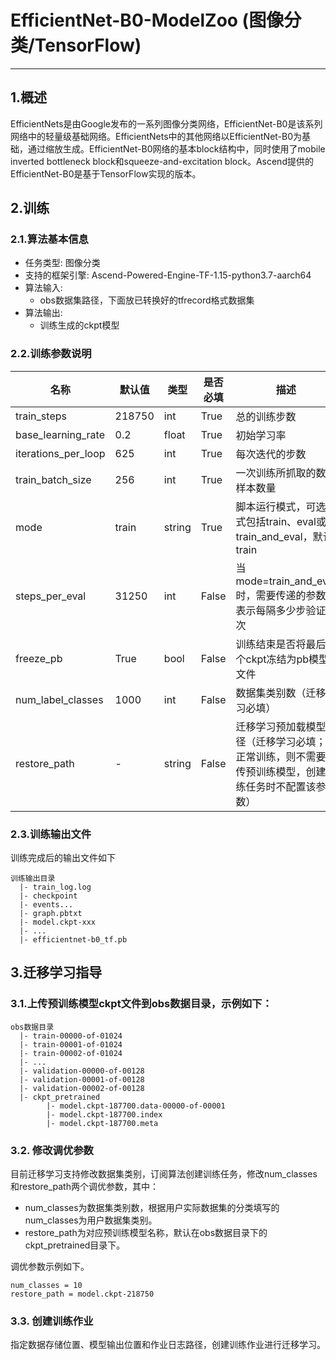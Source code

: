 # EfficientNet-B0-ModelZoo (图像分类/TensorFlow)

---
## 1.概述
EfficientNets是由Google发布的一系列图像分类网络，EfficientNet-B0是该系列网络中的轻量级基础网络。EfficientNets中的其他网络以EfficientNet-B0为基础，通过缩放生成。EfficientNet-B0网络的基本block结构中，同时使用了mobile inverted bottleneck block和squeeze-and-excitation block。Ascend提供的EfficientNet-B0是基于TensorFlow实现的版本。

## 2.训练
### 2.1.算法基本信息
- 任务类型: 图像分类
- 支持的框架引擎: Ascend-Powered-Engine-TF-1.15-python3.7-aarch64
- 算法输入:
    - obs数据集路径，下面放已转换好的tfrecord格式数据集
- 算法输出:
    - 训练生成的ckpt模型

### 2.2.训练参数说明
名称|默认值|类型|是否必填|描述
---|---|---|---|---|
train_steps|218750|int|True|总的训练步数
base_learning_rate|0.2|float|True|初始学习率
iterations_per_loop|625|int|True|每次迭代的步数
train_batch_size|256|int|True|一次训练所抓取的数据样本数量
mode|train|string|True|脚本运行模式，可选模式包括train、eval或train_and_eval，默认train
steps_per_eval|31250|int|False|当mode=train_and_eval时，需要传递的参数，表示每隔多少步验证一次
freeze_pb|True|bool|False|训练结束是否将最后一个ckpt冻结为pb模型文件
num_label_classes|1000|int|False|数据集类别数（迁移学习必填）
restore_path|-|string|False|迁移学习预加载模型路径（迁移学习必填；若正常训练，则不需要上传预训练模型，创建训练任务时不配置该参数）

### 2.3.训练输出文件
训练完成后的输出文件如下
```
训练输出目录
  |- train_log.log
  |- checkpoint
  |- events...
  |- graph.pbtxt
  |- model.ckpt-xxx
  |- ...
  |- efficientnet-b0_tf.pb
```

## 3.迁移学习指导
### 3.1.上传预训练模型ckpt文件到obs数据目录，示例如下：
```
obs数据目录
  |- train-00000-of-01024
  |- train-00001-of-01024
  |- train-00002-of-01024
  |- ...
  |- validation-00000-of-00128
  |- validation-00001-of-00128
  |- validation-00002-of-00128
  |- ckpt_pretrained
        |- model.ckpt-187700.data-00000-of-00001
        |- model.ckpt-187700.index
        |- model.ckpt-187700.meta   
```

### 3.2. 修改调优参数
目前迁移学习支持修改数据集类别，订阅算法创建训练任务，修改num_classes和restore_path两个调优参数，其中：

- num_classes为数据集类别数，根据用户实际数据集的分类填写的num_classes为用户数据集类别。
- restore_path为对应预训练模型名称，默认在obs数据目录下的ckpt_pretrained目录下。

调优参数示例如下。
```
num_classes = 10
restore_path = model.ckpt-218750
```

### 3.3. 创建训练作业
指定数据存储位置、模型输出位置和作业日志路径，创建训练作业进行迁移学习。